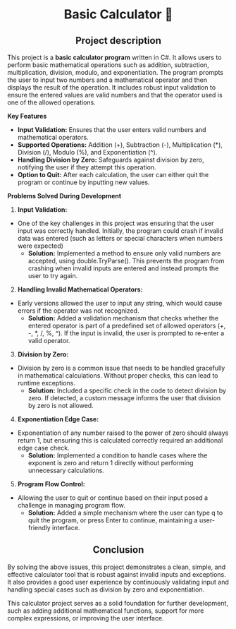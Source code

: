 <h1 align="center">Basic Calculator 📱</h1>
<h2 align="center">Project description</h2>

This project is a <b>basic calculator program</b> written in C#. It allows users to perform basic mathematical operations such as addition, 
subtraction, multiplication, division, modulo, and exponentiation. The program prompts the user to input two numbers and a mathematical operator and then displays the result of the operation. 
It includes robust input validation to ensure the entered values are valid numbers and that the operator used is one of the allowed operations.

**Key Features**
* <b>Input Validation:</b> Ensures that the user enters valid numbers and mathematical operators.
* <b>Supported Operations:</b> Addition (+), Subtraction (-), Multiplication (*), Division (/), Modulo (%), and Exponentiation (^).
* <b>Handling Division by Zero:</b> Safeguards against division by zero, notifying the user if they attempt this operation.
* <b>Option to Quit:</b> After each calculation, the user can either quit the program or continue by inputting new values.

**Problems Solved During Development**
1. <b>Input Validation:</b>
* One of the key challenges in this project was ensuring that the user input was correctly handled.
      Initially, the program could crash if invalid data was entered (such as letters or special characters when numbers were expected)
  * <b>Solution:</b> Implemented a method to ensure only valid numbers are accepted, using double.TryParse(). This prevents the program from crashing when invalid inputs are entered and instead prompts the user to try again.
2. <b>Handling Invalid Mathematical Operators:</b>
* Early versions allowed the user to input any string, which would cause errors if the operator was not recognized.
  * <b>Solution:</b> Added a validation mechanism that checks whether the entered operator is part of a predefined set of allowed operators (+, -, *, /, %, ^). If the input is invalid, the user is prompted to re-enter a valid operator.
3. <b>Division by Zero:</b>
* Division by zero is a common issue that needs to be handled gracefully in mathematical calculations. Without proper checks, this can lead to runtime exceptions.
  * <b>Solution:</b> Included a specific check in the code to detect division by zero. If detected, a custom message informs the user that division by zero is not allowed.
4. <b>Exponentiation Edge Case:</b>
* Exponentiation of any number raised to the power of zero should always return 1, but ensuring this is calculated correctly required an additional edge case check.
  * <b>Solution:</b> Implemented a condition to handle cases where the exponent is zero and return 1 directly without performing unnecessary calculations.
5. <b>Program Flow Control:</b>
* Allowing the user to quit or continue based on their input posed a challenge in managing program flow.
  * <b>Solution:</b> Added a simple mechanism where the user can type q to quit the program, or press Enter to continue, maintaining a user-friendly interface.

<h2 align="center">Conclusion</h2>
By solving the above issues, this project demonstrates a clean, simple, and effective calculator tool that is robust against invalid inputs and exceptions. It also provides a good user experience by continuously validating input and handling special cases such as division by zero and exponentiation.

This calculator project serves as a solid foundation for further development, such as adding additional mathematical functions, support for more complex expressions, or improving the user interface.
